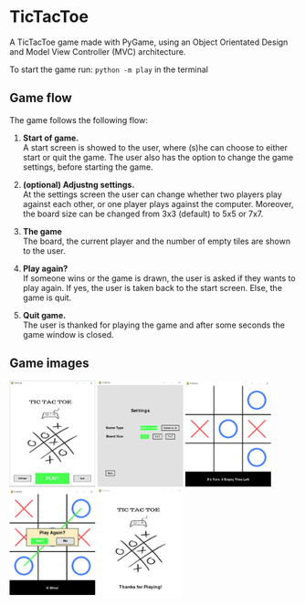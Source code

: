 # TicTacToe
A TicTacToe game made with PyGame, using an Object Orientated Design and Model View Controller (MVC) architecture.

To start the game run: `python -m play` in the terminal


## Game flow
The game follows the following flow:

1. **Start of game.** <br />A start screen is showed to the user, where (s)he can choose to either start or quit the game. 
The user also has the option to change the game settings, before starting the game.

2. **(optional) Adjustng settings.** <br />At the settings screen the user can change whether two players play against each other, or one player plays against the computer.
Moreover, the board size can be changed from 3x3 (default) to 5x5 or 7x7.

3. **The game** <br />The board, the current player and the number of empty tiles are shown to the user.

4. **Play again?** <br />If someone wins or the game is drawn, the user is asked if they wants to play again.
If yes, the user is taken back to the start screen. Else, the game is quit.

5. **Quit game.** <br />The user is thanked for playing the game and after some seconds the game window is closed.


## Game images
<img src="screenshots/startscreen.JPG" width="150"> <img src="screenshots/settings.JPG" width="150"> <img src="screenshots/board.JPG" width="150">
<img src="screenshots/endgame.JPG" width="150"> <img src="screenshots/thanks.JPG" width="150">
